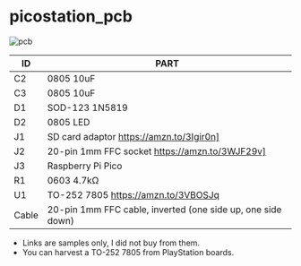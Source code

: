 # picostation_pcb

![pcb](https://github.com/paulocode/picostation_pcb/raw/main/images/top.svg)

| ID | PART |
|---|---|
| C2 | 0805 10uF  |
| C3 | 0805 10uF |
| D1 | SOD-123 1N5819 |
| D2 | 0805 LED |
| J1 | SD card adaptor https://amzn.to/3Igir0n] 
| J2 | 20-pin 1mm FFC socket https://amzn.to/3WJF29v] 
| J3 | Raspberry Pi Pico |
| R1 | 0603 4.7kΩ |
| U1 | TO-252 7805 https://amzn.to/3VBOSJq 
| Cable | 20-pin 1mm FFC cable, inverted (one side up, one side down)

* Links are samples only, I did not buy from them.
* You can harvest a TO-252 7805 from PlayStation boards.
